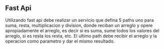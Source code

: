 ## Fast Api
Utilizando fast api debe realizar un servicio que defina 5 paths uno para suma, resta, multiplicacion y division, donde reciban un arreglo y opere apropiadamente el arreglo, es decir si es suma, sume todos los valores del arreglo, si es resta los resta, etc. 
El ultimo path debe recibir el arreglo y la operacion como parametro y dar el mismo resultado.
